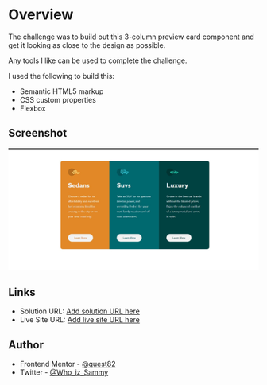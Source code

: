 
# Overview

The challenge was to build out this 3-column preview card component and get it looking as close to the design as possible.

Any tools I like can be used to complete the challenge.

I used the following to build this:

- Semantic HTML5 markup
- CSS custom properties
- Flexbox

## Screenshot

![](./screenshot.jpg)

## Links

- Solution URL: [Add solution URL here](https://your-solution-url.com)
- Live Site URL: [Add live site URL here](https://your-live-site-url.com)

## Author

- Frontend Mentor - [@quest82](https://www.frontendmentor.io/profile/quest82)
- Twitter - [@Who_iz_Sammy](https://www.twitter.com/Who_iz_Sammy)
